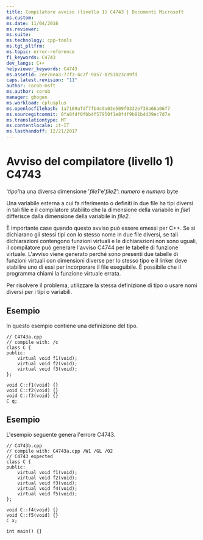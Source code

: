 ```yaml
---
title: Compilatore avviso (livello 1) C4743 | Documenti Microsoft
ms.custom: 
ms.date: 11/04/2016
ms.reviewer: 
ms.suite: 
ms.technology: cpp-tools
ms.tgt_pltfrm: 
ms.topic: error-reference
f1_keywords: C4743
dev_langs: C++
helpviewer_keywords: C4743
ms.assetid: 2ee76ea3-77f3-4c2f-9a57-0751823c89fd
caps.latest.revision: "11"
author: corob-msft
ms.author: corob
manager: ghogen
ms.workload: cplusplus
ms.openlocfilehash: 1a7169afdf7fb4c9a03e509f0332e738a66a06f7
ms.sourcegitcommit: 8fa8fdf0fbb4f57950f1e8f4f9b81b4d39ec7d7a
ms.translationtype: MT
ms.contentlocale: it-IT
ms.lasthandoff: 12/21/2017
---
```

# <a name="compiler-warning-level-1-c4743"></a>Avviso del compilatore (livello 1) C4743
'*tipo*'ha una diversa dimensione '*file1*'e'*file2*': *numero* e *numero* byte  
  
 Una variabile esterna a cui fa riferimento o definiti in due file ha tipi diversi in tali file e il compilatore stabilito che la dimensione della variabile in *file1* differisce dalla dimensione della variabile in *file2*.  
  
 È importante case quando questo avviso può essere emessi per C++. Se si dichiarano gli stessi tipi con lo stesso nome in due file diversi, se tali dichiarazioni contengono funzioni virtuali e le dichiarazioni non sono uguali, il compilatore può generare l'avviso C4744 per le tabelle di funzione virtuale. L'avviso viene generato perché sono presenti due tabelle di funzioni virtuali con dimensioni diverse per lo stesso tipo e il linker deve stabilire uno di essi per incorporare il file eseguibile.  È possibile che il programma chiami la funzione virtuale errata.  
  
 Per risolvere il problema, utilizzare la stessa definizione di tipo o usare nomi diversi per i tipi o variabili.  
  
## <a name="example"></a>Esempio  
 In questo esempio contiene una definizione del tipo.  
  
```  
// C4743a.cpp  
// compile with: /c  
class C {  
public:  
    virtual void f1(void);  
    virtual void f2(void);  
    virtual void f3(void);  
};  
  
void C::f1(void) {}  
void C::f2(void) {}  
void C::f3(void) {}  
C q;  
```  
  
## <a name="example"></a>Esempio  
 L'esempio seguente genera l'errore C4743.  
  
```  
// C4743b.cpp  
// compile with: C4743a.cpp /W1 /GL /O2  
// C4743 expected  
class C {  
public:  
    virtual void f1(void);  
    virtual void f2(void);  
    virtual void f3(void);  
    virtual void f4(void);  
    virtual void f5(void);  
};  
  
void C::f4(void) {}  
void C::f5(void) {}  
C x;  
  
int main() {}   
```